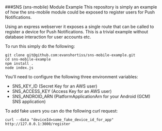 ###SNS (sns-mobile) Module Example
This repository is simply an example of how the sns-mobile module could be exposed to register users for Push Notifications.

Using an express webserver it exposes a single route that can be called to register a device for Push Notifications. This is a trivial example without database interaction for user accounts etc.

To run this simply do the following:

```
git clone git@github.com:evanshortiss/sns-mobile-example.git
cd sns-mobile-example
npm install .
node index.js
```

You'll need to configure the following three environment variables:
* SNS_KEY_ID (Secret Key for an AWS user)
* SNS_ACCESS_KEY (Access Key for an AWS user)
* SNS_ANDROID_ARN (PlatformApplicationArn for your Android (GCM) SNS application)

To add fake users you can do the following curl request:

```
curl --data "deviceId=some_fake_device_id_for_app" http://127.0.0.1:3000/register
```
